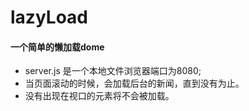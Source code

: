 # lazyLoad
#### 一个简单的懒加载dome
* server.js 是一个本地文件浏览器端口为8080;
* 当页面滚动的时候，会加载后台的新闻，直到没有为止。
* 没有出现在视口的元素将不会被加载。
